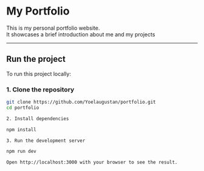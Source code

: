 # My Portfolio

This is my personal portfolio website.  
It showcases a brief introduction about me and my projects

---

## Run the project

To run this project locally:

### 1. Clone the repository
```bash
git clone https://github.com/Yoelaugustan/portfolio.git
cd portfolio

2. Install dependencies

npm install

3. Run the development server

npm run dev

Open http://localhost:3000 with your browser to see the result.


